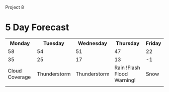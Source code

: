 Project 8 <!DOCTYPE html>

<html>
<head>  <h1> 5 Day Forecast </h1> 

</head>
<head> <link rel="stylesheet" type="text/css" href="project8style.css" > </head>
<body> 
<table style="width:100%">



<tr>
  <th> Monday </th>
  <th> Tuesday </th>
  <th> Wednesday </th>
  <th> Thursday </th>
  <th> Friday </th>
</tr>



<tr>
  <td> 58 </td>
  <td> 54 </td>
  <td> 51 </td>
  <td> 47 </td>
  <td> 22 </td>
</tr>



<tr>
  <td> 35 </td>
  <td> 25 </td>
  <td> 17 </td>
  <td> 13 </td>
  <td> -1 </td>
</tr>



<tr>
  <td> Cloud Coverage </td>
  <td> Thunderstorm </td>
  <td> Thunderstorm </td>
  <td> Rain !Flash Flood Warning! </td>
  <td> Snow </td>
</tr>



<tr>
  <td>  <img>   </td>
  <td>  <img>   </td>
  <td>  <img>   </td>
  <td>  <img>   </td>
  <td>  <img>   </td>
</tr>

</table>

</body>

</html>

